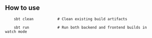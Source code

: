 ## How to use

```
    sbt clean           # Clean existing build artifacts

    sbt run             # Run both backend and frontend builds in watch mode

```


